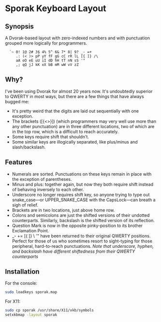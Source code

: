 Sporak Keyboard Layout
======================

Synopsis
--------

A Dvorak-based layout with zero-indexed numbers and with punctuation grouped
more logically for programmers.

```
  `~ 0! 1@ 2# 3$ 4% 5^ 6& 7* 8| 9? _- =+
     .: (< )> pP yY fF gG cC rR lL [{ ]} /\
     aA oO eE uU iI dD hH tT nN sS '"
     ,; qQ jJ kK xX bB mM wW vV zZ
```

Why?
----

I've been using Dvorak for almost 20 years now. It's undoubtedly superior to
QWERTY in most ways, but there are a few things that have always bugged me:

- It's pretty weird that the digits are laid out sequentially with one exception.
- The brackets ([{<>}]) (which programmers may very well use more than any other
  punctuation) are in three different locations, two of which are in the top
  row, which is a difficult to reach accurately.
- Some keys require shift that shouldn't.
- Some similar keys are illogically separated, like plus/minus and slash/backslash.

Features
--------

- Numerals are sorted. Punctuations on these keys remain in place with the
  exception of parentheses.
- Minus and plus: together again, but now they both require shift instead of
  behaving inversely to each other.
- Underscore no longer requires shift key, so anyone trying to type out
  snake_case—­or UPPER_SNAKE_CASE with the CapsLock—can breath a sigh of relief.
- Brackets are in two locations, just above home row.
- Colons and semicolons are just the shifted versions of their undotted
  counterparts. Similarly, backslash is the shifted version of its reflection.
- Question Mark is now in the opposite pinky-position to its brother Exclamation
  Point.
- _- += [{ ]} \ '" have been returned to their original QWERTY positions.
  Perfect for those of us who sometimes resort to sight-typing for those
  peripheral, hard-to-reach punctuations. _Note that underscore, hyphen, and
  backslash have different shiftedness from their QWERTY counterparts_

Installation
------------

For the console:
```sh
sudo loadkeys sporak.map
```

For X11:
```sh
sudo cp sporak /usr/share/X11/xkb/symbols
setxkbmap -layout sporak
```
